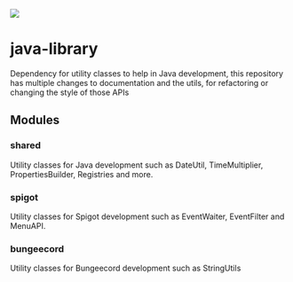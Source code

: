 [![](https://jitpack.io/v/celesteoficial/java-library.svg)](https://jitpack.io/#celesteoficial/java-library)

# java-library

Dependency for utility classes to help in Java development, this repository has multiple changes to
documentation and the utils, for refactoring or changing the style of those APIs

## Modules

### shared

Utility classes for Java development such as DateUtil, TimeMultiplier, PropertiesBuilder, Registries
and more.

### spigot

Utility classes for Spigot development such as EventWaiter, EventFilter and MenuAPI.

### bungeecord

Utility classes for Bungeecord development such as StringUtils

